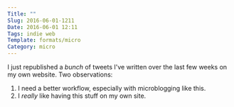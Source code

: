 ```yaml
---
Title: ""
Slug: 2016-06-01-1211
Date: 2016-06-01 12:11
Tags: indie web
Template: formats/micro
Category: micro
---
```


I just republished a *bunch* of tweets I've written over the last few weeks on my own website. Two observations:

1. I need a better workflow, especially with microblogging like this.
2. I *really* like having this stuff on my own site.
